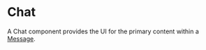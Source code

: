 # Chat

A Chat component provides the UI for the primary content within a [Message](./Message.md).


